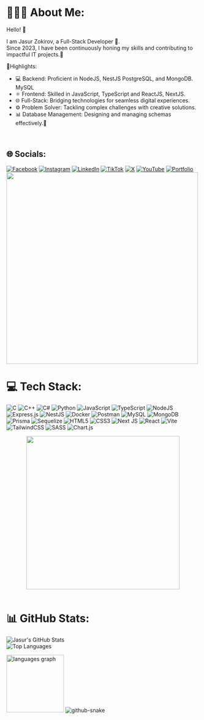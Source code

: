 # 👨🏻‍💻 About Me:

Hello! 👋<br>

<p>I am Jasur Zokirov, a Full-Stack Developer 🚀.<br> Since 2023, I have been continuously honing my skills and contributing to impactful IT projects.📍<br>

📇Highlights:<br>
- 💻 Backend: Proficient in NodeJS, NestJS PostgreSQL, and MongoDB. MySQL<br>
- ⚛️ Frontend: Skilled in JavaScript, TypeScript and ReactJS, NextJS.<br>
- 🌐 Full-Stack: Bridging technologies for seamless digital experiences.<br>
- ⚙️ Problem Solver: Tackling complex challenges with creative solutions.<br>
- 📊 Database Management: Designing and managing schemas effectively.🚀<p><br>


## 🌐 Socials:

[![Facebook](https://img.shields.io/badge/Facebook-%231877F2.svg?logo=Facebook&logoColor=white)](https://facebook.com/https://www.facebook.com/share/1ARXV35Kvj/?mibextid=wwXIfr) [![Instagram](https://img.shields.io/badge/Instagram-%23E4405F.svg?logo=Instagram&logoColor=white)](https://instagram.com/zakirovv1_) [![LinkedIn](https://img.shields.io/badge/LinkedIn-%230077B5.svg?logo=linkedin&logoColor=white)](https://linkedin.com/in/https://uz.linkedin.com/in/zokirov-jasurbek-024943337) [![TikTok](https://img.shields.io/badge/TikTok-%23000000.svg?logo=TikTok&logoColor=white)](https://tiktok.com/@https://www.tiktok.com/@zakiroov1_?_r=1&_d=e75f98fhidb9l5&sec_uid=MS4wLjABAAAAcXzIomjzN0j6891y-JgpBqvKEfsZ52Vgpdnjh5HBf73AZEQDJB10g9j1uGoHpUA6&share_author_id=7113248667247526913&sharer_language=ru&source=h5_m&u_code=e2dcej0f2lijm4&ug_btm=b8727,b0&sec_user_id=MS4wLjABAAAAcXzIomjzN0j6891y-JgpBqvKEfsZ52Vgpdnjh5HBf73AZEQDJB10g9j1uGoHpUA6&utm_source=copy&social_share_type=5&utm_campaign=client_share&utm_medium=ios&tt_from=copy&user_id=7113248667247526913&enable_checksum=1&share_link_id=6C914C32-FA97-4F88-AAFF-43F4A95ED8AF&share_app_id=1233) [![X](https://img.shields.io/badge/X-black.svg?logo=X&logoColor=white)](https://x.com/https://x.com/jasurbek768078) [![YouTube](https://img.shields.io/badge/YouTube-%23FF0000.svg?logo=YouTube&logoColor=white)](https://youtube.com/@https://youtube.com/@zokirovjasurbek?si=hQoaFLVVdHlNOcxh) [![Portfolio](https://img.shields.io/badge/Portfolio-%23000000.svg?style=for-the-badge&logo=firefox&logoColor=#FF7139)](https://my-portfolio-phi-inky-14.vercel.app)
<img src="https://user-images.githubusercontent.com/74038190/212284115-f47cd8ff-2ffb-4b04-b5bf-4d1c14c0247f.gif" width="500">


# 💻 Tech Stack:

![C](https://img.shields.io/badge/c-%2300599C.svg?style=for-the-badge&logo=c&logoColor=white) ![C++](https://img.shields.io/badge/c++-%2300599C.svg?style=for-the-badge&logo=c%2B%2B&logoColor=white) ![C#](https://img.shields.io/badge/c%23-%23239120.svg?style=for-the-badge&logo=csharp&logoColor=white) ![Python](https://img.shields.io/badge/python-3670A0?style=for-the-badge&logo=python&logoColor=ffdd54) ![JavaScript](https://img.shields.io/badge/javascript-%23323330.svg?style=for-the-badge&logo=javascript&logoColor=%23F7DF1E) ![TypeScript](https://img.shields.io/badge/typescript-%23007ACC.svg?style=for-the-badge&logo=typescript&logoColor=white) ![NodeJS](https://img.shields.io/badge/node.js-6DA55F?style=for-the-badge&logo=node.js&logoColor=white) ![Express.js](https://img.shields.io/badge/express.js-%23404d59.svg?style=for-the-badge&logo=express&logoColor=%2361DAFB) ![NestJS](https://img.shields.io/badge/nestjs-%23E0234E.svg?style=for-the-badge&logo=nestjs&logoColor=white)  ![Docker](https://img.shields.io/badge/docker-%230db7ed.svg?style=for-the-badge&logo=docker&logoColor=white) ![Postman](https://img.shields.io/badge/Postman-FF6C37?style=for-the-badge&logo=postman&logoColor=white) ![MySQL](https://img.shields.io/badge/mysql-4479A1.svg?style=for-the-badge&logo=mysql&logoColor=white) ![MongoDB](https://img.shields.io/badge/MongoDB-%234ea94b.svg?style=for-the-badge&logo=mongodb&logoColor=white) ![Prisma](https://img.shields.io/badge/Prisma-3982CE?style=for-the-badge&logo=Prisma&logoColor=white) ![Sequelize](https://img.shields.io/badge/Sequelize-52B0E7?style=for-the-badge&logo=Sequelize&logoColor=white) ![HTML5](https://img.shields.io/badge/html5-%23E34F26.svg?style=for-the-badge&logo=html5&logoColor=white) ![CSS3](https://img.shields.io/badge/css3-%231572B6.svg?style=for-the-badge&logo=css3&logoColor=white) ![Next JS](https://img.shields.io/badge/Next-black?style=for-the-badge&logo=next.js&logoColor=white) ![React](https://img.shields.io/badge/react-%2320232a.svg?style=for-the-badge&logo=react&logoColor=%2361DAFB) ![Vite](https://img.shields.io/badge/vite-%23646CFF.svg?style=for-the-badge&logo=vite&logoColor=white) ![TailwindCSS](https://img.shields.io/badge/tailwindcss-%2338B2AC.svg?style=for-the-badge&logo=tailwind-css&logoColor=white) ![SASS](https://img.shields.io/badge/SASS-hotpink.svg?style=for-the-badge&logo=SASS&logoColor=white) ![Chart.js](https://img.shields.io/badge/chart.js-F5788D.svg?style=for-the-badge&logo=chart.js&logoColor=white) 

<div><div align="center">
<!--   <img src="https://readme-typing-svg.demolab.com?font=Calibiri+Code&weight=900&size=50&pause=1000&color=070B0D&center=true&vCenter=true&width=800&height=150&lines=Full-Stack + Developer" alt="Typing Animation"> -->
  <img src="https://github.com/user-attachments/assets/0bf134e2-c0ba-488b-bbd4-9300f2f77871" width="400">
</div></div>

<br>

# 📊 GitHub Stats:

![Jasur's GitHub Stats](https://github-readme-stats.vercel.app/api?username=zokirovjasur&theme=dark&hide_border=true&include_all_commits=true&count_private=false)<br>
![Top Languages](https://github-readme-stats.vercel.app/api/top-langs/username=zokirovjasur&theme=dark&hide_border=true&include_all_commits=true&count_private=false&langs_count=100)




<img src="https://github-readme-stats.vercel.app/api/top-langs?username=maurodesouza&locale=en&hide_title=false&layout=compact&card_width=320&langs_count=5&theme=dracula&hide_border=false" height="150" alt="languages graph"  />


<picture>
  <source media="(prefers-color-scheme: dark)" srcset="https://raw.githubusercontent.com/tobiasmeyhoefer/tobiasmeyhoefer/output/github-snake-dark.svg" />
  <source media="(prefers-color-scheme: light)" srcset="https://raw.githubusercontent.com/tobiasmeyhoefer/tobiasmeyhoefer/output/github-snake.svg" />
  <img alt="github-snake" src="https://raw.githubusercontent.com/tobiasmeyhoefer/tobiasmeyhoefer/output/github-snake.svg" />
</picture>
